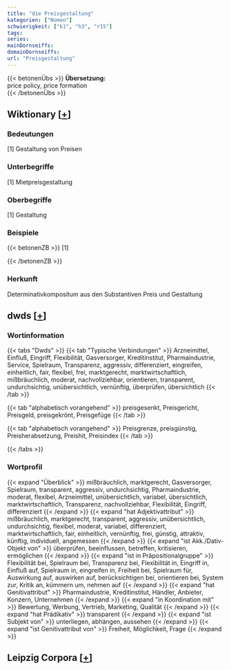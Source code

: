 ```yaml
---
title: "die Preisgestaltung"
kategorien: ["Nomen"]
schwierigkeit: ["k1", "h3", "r15"]
tags:
series:
mainDornseiffs:
domainDornseiffs:
url: "Preisgestaltung"
---
```


{{< betonenÜbs >}}
**Übersetzung:**  
price policy, price formation  
{{< /betonenÜbs >}}

## Wiktionary [[+](https://de.wiktionary.org/wiki/Preisgestaltung)]

### Bedeutungen
[1] Gestaltung von Preisen  

### Unterbegriffe
[1] Mietpreisgestaltung  

### Oberbegriffe
[1] Gestaltung  

### Beispiele
{{< betonenZB >}}
[1]  

{{< /betonenZB >}}
### Herkunft
Determinativkompositum aus den Substantiven Preis und Gestaltung  



## dwds [[+](https://www.dwds.de/wb/Preisgestaltung)]

### Wortinformation
{{< tabs "Dwds" >}}
{{< tab "Typische Verbindungen" >}}
Arzneimittel, Einfluß, Eingriff, Flexibilität, Gasversorger, Kreditinstitut, Pharmaindustrie, Service, Spielraum, Transparenz, aggressiv, differenziert, eingreifen, einheitlich, fair, flexibel, frei, marktgerecht, marktwirtschaftlich, mißbräuchlich, moderat, nachvollziehbar, orientieren, transparent, undurchsichtig, unübersichtlich, vernünftig, überprüfen, übersichtlich
{{< /tab >}}

{{< tab "alphabetisch vorangehend" >}}
preisgesenkt, Preisgericht, Preisgeld, preisgekrönt, Preisgefüge
{{< /tab >}}

{{< tab "alphabetisch vorangehend" >}}
Preisgrenze, preisgünstig, Preisherabsetzung, Preishit, Preisindex
{{< /tab >}}

{{< /tabs >}}

### Wortprofil
{{< expand "Überblick" >}} mißbräuchlich, marktgerecht, Gasversorger, Spielraum, transparent, aggressiv, undurchsichtig, Pharmaindustrie, moderat, flexibel, Arzneimittel, unübersichtlich, variabel, übersichtlich, marktwirtschaftlich, Transparenz, nachvollziehbar, Flexibilität, Eingriff, differenziert {{< /expand >}}
{{< expand "hat Adjektivattribut" >}} mißbräuchlich, marktgerecht, transparent, aggressiv, unübersichtlich, undurchsichtig, flexibel, moderat, variabel, differenziert, marktwirtschaftlich, fair, einheitlich, vernünftig, frei, günstig, attraktiv, künftig, individuell, angemessen {{< /expand >}}
{{< expand "ist Akk./Dativ-Objekt von" >}} überprüfen, beeinflussen, betreffen, kritisieren, ermöglichen {{< /expand >}}
{{< expand "ist in Präpositionalgruppe" >}} Flexibilität bei, Spielraum bei, Transparenz bei, Flexibilität in, Eingriff in, Einfluß auf, Spielraum in, eingreifen in, Freiheit bei, Spielraum für, Auswirkung auf, auswirken auf, berücksichtigen bei, orientieren bei, System zur, Kritik an, kümmern um, nehmen auf {{< /expand >}}
{{< expand "hat Genitivattribut" >}} Pharmaindustrie, Kreditinstitut, Händler, Anbieter, Konzern, Unternehmen {{< /expand >}}
{{< expand "in Koordination mit" >}} Bewertung, Werbung, Vertrieb, Marketing, Qualität {{< /expand >}}
{{< expand "hat Prädikativ" >}} transparent {{< /expand >}}
{{< expand "ist Subjekt von" >}} unterliegen, abhängen, aussehen {{< /expand >}}
{{< expand "ist Genitivattribut von" >}} Freiheit, Möglichkeit, Frage {{< /expand >}}

## Leipzig Corpora [[+](https://corpora.uni-leipzig.de/en/res?word=Preisgestaltung&corpusId=deu_newscrawl-public_2018)]

